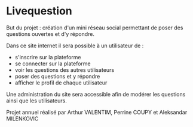 # Livequestion

But du projet : création d'un mini réseau social permettant de poser des questions ouvertes et d'y répondre.

Dans ce site internet il sera possible à un utilisateur de :

- s'inscrire sur la plateforme
- se connecter sur la plateforme
- voir les questions des autres utilisateurs
- poser des questions et y répondre
- afficher le profil de chaque utilisateur

Une administration du site sera accessible afin de modérer les questions ainsi que les utilisateurs.

Projet annuel réalisé par Arthur VALENTIM, Perrine COUPY et Aleksandar MILENKOVIC
